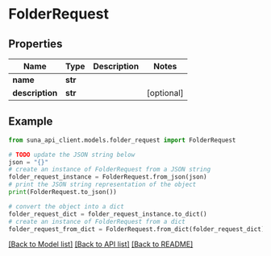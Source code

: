 # FolderRequest


## Properties

Name | Type | Description | Notes
------------ | ------------- | ------------- | -------------
**name** | **str** |  | 
**description** | **str** |  | [optional] 

## Example

```python
from suna_api_client.models.folder_request import FolderRequest

# TODO update the JSON string below
json = "{}"
# create an instance of FolderRequest from a JSON string
folder_request_instance = FolderRequest.from_json(json)
# print the JSON string representation of the object
print(FolderRequest.to_json())

# convert the object into a dict
folder_request_dict = folder_request_instance.to_dict()
# create an instance of FolderRequest from a dict
folder_request_from_dict = FolderRequest.from_dict(folder_request_dict)
```
[[Back to Model list]](../README.md#documentation-for-models) [[Back to API list]](../README.md#documentation-for-api-endpoints) [[Back to README]](../README.md)


